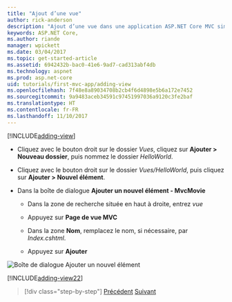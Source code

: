 ```yaml
---
title: "Ajout d’une vue"
author: rick-anderson
description: "Ajout d’une vue dans une application ASP.NET Core MVC simple"
keywords: ASP.NET Core,
ms.author: riande
manager: wpickett
ms.date: 03/04/2017
ms.topic: get-started-article
ms.assetid: 6942432b-bac0-41e6-9ad7-cad313abf4db
ms.technology: aspnet
ms.prod: asp.net-core
uid: tutorials/first-mvc-app/adding-view
ms.openlocfilehash: 7f48e8a89034708b2cb4f6d4898e5b6a172e7452
ms.sourcegitcommit: 9a9483aceb34591c97451997036a9120c3fe2baf
ms.translationtype: HT
ms.contentlocale: fr-FR
ms.lasthandoff: 11/10/2017
---
```

[!INCLUDE[adding-view](../../includes/mvc-intro/adding_view1.md)]

* Cliquez avec le bouton droit sur le dossier *Vues*, cliquez sur **Ajouter > Nouveau dossier**, puis nommez le dossier *HelloWorld*.

* Cliquez avec le bouton droit sur le dossier *Vues/HelloWorld*, puis cliquez sur **Ajouter > Nouvel élément**.

* Dans la boîte de dialogue **Ajouter un nouvel élément - MvcMovie**

  * Dans la zone de recherche située en haut à droite, entrez *vue*

  * Appuyez sur **Page de vue MVC**

  * Dans la zone **Nom**, remplacez le nom, si nécessaire, par *Index.cshtml*.

  * Appuyez sur **Ajouter**

![Boîte de dialogue Ajouter un nouvel élément](adding-view/_static/add_view.png)

[!INCLUDE[adding-view22](../../includes/mvc-intro/adding_view2.md)]

>[!div class="step-by-step"]
[Précédent](adding-controller.md)
[Suivant](adding-model.md)
